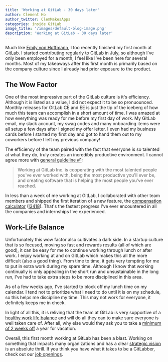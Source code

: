 ```yaml
---
title: 'Working at GitLab - 30 days later'
author: Clement Ho
author_twitter: ClemMakesApps
categories: inside GitLab
image_title: '/images/default-blog-image.png'
description: 'Working at GitLab - 30 days later'
---
```


Much like [Emily von Hoffmann](https://twitter.com/emvonhoffmann), I too recently finished my first month at GitLab. I started contributing regularly to GitLab in July, so although I've only been employed for a month, I feel like I've been here for several months. Most of my takeaways after this first month is primarily based on the company culture since I already had prior exposure to the product.

<!-- more -->

## The Wow Factor

One of the most impressive part of the GitLab culture is it's efficiency. Although it is listed as a value, I did not expect it to be so pronuounced. Monthly releases for GitLab CE and EE is just the tip of the iceberg of how much this team can accomplish in a short amount of time. I was amazed at how everything was ready for me before my first day of work. My GitLab email, my slack account, my swag codes and many onboarding items were all setup a few days after I signed my offer letter. I even had my business cards before I started my first day and got to hand them out to my coworkers before I left my previous company!

The efficiency of the team paired with the fact that everyone is so talented at what they do, truly creates an incredibly productive environment. I cannot agree more with [general guideline #1](/handbook/#general-guidelines):

> Working at GitLab Inc. is cooperating with the most talented people you've ever worked with, being the most productive you'll ever be, and creating software that is helping the most people you've ever reached.

In less than a week of me working at GitLab, I collaborated with other team members and shipped the first iteration of a new feature, the [compensation calculator](https://about.gitlab.com/jobs/developer/#compensation) ([!3418](https://gitlab.com/gitlab-com/www-gitlab-com/merge_requests/3418)). That's the fastest progress I've ever encountered in all the companies and internships I've experienced.

## Work-Life Balance

Unfortunately this wow factor also cultivates a dark side. In a startup culture that is so focused, moving so fast and rewards results (all of which are good), it can be easy for me to continue working through lunch or after work. I enjoy working at and on GitLab which makes this all the more difficult (also a good thing). From time to time, it gets very tempting for me to put in extra work during my spare time. Although I know that working continually is only appealing in the short run and unsustainable in the long run, I've had to take extra steps to be more disciplined in this area.

As of a few weeks ago, I've started to block off my lunch time on my calendar. I tend not to prioritize what I need to do until it is on my schedule, so this helps me discipline my time. This may not work for everyone, it definitely keeps me in check.

In light of all this, it is reliving that the team at GitLab is very supportive of a [healthy work life balance](/handbook/#working-remotely) and will do all they can to make sure everyone is well taken care of. After all, why else would they ask you to take a [minimum of 2 weeks off](/handbook/#paid-time-off) a year for vacation.

Overall, this first month working at GitLab has been a blast. Working on something that impacts many organizations and has a clear [strategic vision](/strategy) is an absolute thrill. If you think you have what it takes to be a GitLabber, check out our [job openings](/jobs).
